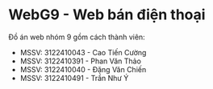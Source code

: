 # WebG9 - Web bán điện thoại
Đồ án web nhóm 9 gồm cách thành viên:  
- MSSV: 3122410043 - Cao Tiến Cường  
- MSSV: 3122410391 - Phan Văn Thảo  
- MSSV: 3122410040 - Đặng Văn Chiến  
- MSSV: 3122410491 - Trần Như Ý  
